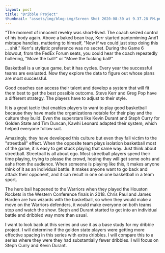 ```yaml
---
layout: post
title: "Dribble Project"
thumbnail: "assets/img/blog-img/Screen Shot 2020-08-30 at 9.37.28 PM.png"
---
```


"The moment of innocent revelry was short-lived. The coach seized control of his body again. Above a baked bean tray, Kerr started pantomiming And1 mixtape handles, muttering to himself, "Now if we could just stop doing this … shit."
Kerr's stylistic preference was no secret. During the Game 6 blowout, from the FedEx Forum seats, you could hear the coach repeatedly hollering, "Move the ball!" or "Move the fucking ball!"

Basketball is a unique game, but it has cycles. Every year the successful teams are evaluated. Now they explore the data to figure out whose plans are most successful. 

Good coaches can access their talent and develop a system that will fit them best to get the best possible outcome. Steve Kerr and Greg Pop have a different strategy. The players have to adjust to their style. 

It is a great tactic that enables players to want to play good basketball because they have made the organizations notable for their play and the culture they build. Even the superstars like Kevin Durant and Steph Curry for Golden State and Tim Duncan, Kawhi Leonard adapted their system, which helped everyone follow suit. 

Amazingly, they have developed this culture but even they fall victim to the "streetball" effect. When the opposite team plays isolation basketball most of the game, it is easy to get stuck playing that same way. Just think about streetball. Streetball is all about ego. Most streetball players spend their time playing, trying to please the crowd, hoping they will get some oohs and aahs from the audience. When someone is playing like this, it makes anyone think of it as an individual battle.  It makes anyone want to go back and attack their opponent, and it can result in one on one basketball in a team sport. 

The hero ball happened to the Warriors when they played the Houston Rockets in the Western Conference finals in 2018. Chris Paul and James Harden are two wizards with the basketball, so when they would make a move on the Warriors defenders, it would make everyone on both teams stop and watch the show. Steph and Durant started to get into an individual battle and dribbled way more than usual. 

I want to look back at this series and use it as a base study for my dribble project.  I will determine if the golden state players were getting more effective spacing in this series with extra dribbles. I will compare this to a series where they were they had substantially fewer dribbles.  I will focus on Steph Curry and Kevin Durant.   
